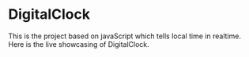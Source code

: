 # DigitalClock
This is the project based on javaScript which tells local time in realtime.
Here is the live showcasing of DigitalClock.
